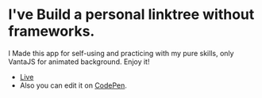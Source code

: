 # I've Build a personal linktree without frameworks.

I Made this app for self-using and practicing with my pure skills, only VantaJS for animated background. Enjoy it!

- [Live](https://emrebakkal.github.io/linktree/)
- Also you can edit it on [CodePen](https://codepen.io/emrebakkal/pen/gOeZMxx).
